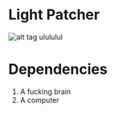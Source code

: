 # Light Patcher
![alt tag](http://vignette4.wikia.nocookie.net/ninehourspersonsdoors/images/1/14/Lighttt.png/revision/latest/scale-to-width-down/120?cb=20150107112634) ulululul

# Dependencies
1. A fucking brain
2. A computer
